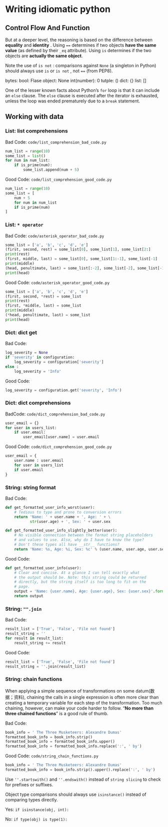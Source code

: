 # Writing idiomatic python

## Control Flow And Function

But at a deeper level, the reasoning is based on the difference between **equality** and **identity** . Using `==` determines if two objects **have the same value** (as defined by their `_eq` attribute). Using `is` determines if the two objects are **actually the same object**.

Note the use of `is not` : comparisons against `None` (a singleton in Python) should always use `is` or `is not` , not `==` (from PEP8).

bytes:
bool: Flase
object: None
int(number): 0
tutple: ()
dict: {}
list: []


One of the lesser known facts about Python’s `for` loop is that it can include an `else` clause. The `else` clause is executed after the iterator is exhausted, unless the loop was ended prematurely due to a `break` statement.

## Working with data

### List: list comprehensions

Bad Code: `code/list_comprehension_bad_code.py`

```python
num_list = range(10)
some_list = list()
for num in num_list:
    if is_prime(num):
        some_list.append(num + 5)
```

Good Code: `code/list_comprehension_good_code.py`

```python
num_list = range(10)
some_list = [
    num + 5
    for num in num_list
    if is_prime(num)
]
```

### List: `* operator`

Bad Code: `code/asterisk_operator_bad_code.py`

```python
some_list = ['a', 'b', 'c', 'd', 'e']
(first, second, rest) = some_list[0], some_list[1], some_list[2:]
print(rest)
(first, middle, last) = some_list[0], some_list[1:-1], some_list[-1]
print(middle)
(head, penultimate, last) = some_list[:-2], some_list[-2], some_list[-1]
print(head)
```

Good Code: `code/asterisk_operator_good_code.py`

```python
some_list = ['a', 'b', 'c', 'd', 'e']
(first, second, *rest) = some_list
print(rest)
(first, *middle, last) = some_list
print(middle)
(*head, penultimate, last) = some_list
print(head)
```

### Dict: dict get

Bad Code:

```python
log_severity = None
if 'severity' in configuration:
    log_severity = configuration['severity']
else :
    log_severity = 'Info'
```

Good Code:

```python
log_severity = configuration.get('severity', 'Info')
```

### Dict: dict comprehensions

BadCode: `code/dict_comprehension_bad_code.py`

```python
user_email = {}
for user in users_list:
    if user.email:
        user_email[user.name] = user.email
```

Good Code: `code/dict_comprehension_good_code.py`

```python
user_email = {
    user.name : user.email
    for user in users_list
    if user.email
}
```

### String: string format

Bad Code:

```python
def get_formatted_user_info_worst(user):
    # Tedious to type and prone to conversion errors
    return 'Name: ' + user.name + ', Age: ' + \
           str(user.age) + ', Sex: ' + user.sex

def get_formatted_user_info_slightly_better(user):
    # No visible connection between the format string placeholders
    # and values to use. Also, why do I have to know the type?
    # Don't these types all have __str__ functions?
    return 'Name: %s, Age: %i, Sex: %c' % (user.name, user.age, user.sex)
```

Good Code:

```python
def get_formatted_user_info(user):
    # Clear and concise. At a glance I can tell exactly what
    # the output should be. Note: this string could be returned
    # directly, but the string itself is too long to fit on the
    # page.
    output = 'Name: {user.name}, Age: {user.age}, Sex: {user.sex}'.format(user=user)
    return output
```

### String: `"".join`

Bad Code:

```python
result_list = ['True', 'False', 'File not found']
result_string = ''
for result in result_list:
    result_string += result
```

Good Code:

```python
result_list = ['True', 'False', 'File not found']
result_string = ''.join(result_list)
```

### String: chain functions

When applying a simple sequence of transformations on some datum(数据；资料), chaining the
calls in a single expression is often more clear than creating a temporary variable
for each step of the transformation. Too much chaining, however, can make your
code harder to follow. “**No more than three chained functions**” is a good rule of
thumb.

Bad Code:

```python
book_info = ' The Three Musketeers: Alexandre Dumas'
formatted_book_info = book_info.strip()
formatted_book_info = formatted_book_info.upper()
formatted_book_info = formatted_book_info.replace(':', ' by')
```

Good Code: `code/string_chain_functions.py`

```python
book_info = ' The Three Musketeers: Alexandre Dumas'
formatted_book_info = book_info.strip().upper().replace(':', ' by')
```


Use `''.startswith()` and `''.endswith()` instead of `string slicing` to check for prefixes or suffixes.

Object type comparisons should always use `isinstance()` instead of comparing types directly.

Yes: `if isinstance(obj, int):`

No:  `if type(obj) is type(1):`





